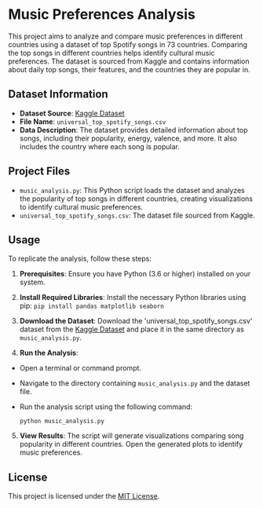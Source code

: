 # Music Preferences Analysis

This project aims to analyze and compare music preferences in different countries using a dataset of top Spotify songs in 73 countries. Comparing the top songs in different countries helps identify cultural music preferences. The dataset is sourced from Kaggle and contains information about daily top songs, their features, and the countries they are popular in.

## Dataset Information

- **Dataset Source**: [Kaggle Dataset]([link-to-kaggle-dataset](https://www.kaggle.com/datasets/asaniczka/top-spotify-songs-in-73-countries-daily-updated/))
- **File Name**: `universal_top_spotify_songs.csv`
- **Data Description**: The dataset provides detailed information about top songs, including their popularity, energy, valence, and more. It also includes the country where each song is popular.

## Project Files

- `music_analysis.py`: This Python script loads the dataset and analyzes the popularity of top songs in different countries, creating visualizations to identify cultural music preferences.
- `universal_top_spotify_songs.csv`: The dataset file sourced from Kaggle.

## Usage

To replicate the analysis, follow these steps:

1. **Prerequisites**: Ensure you have Python (3.6 or higher) installed on your system.

2. **Install Required Libraries**: Install the necessary Python libraries using pip:
   `pip install pandas matplotlib seaborn`


3. **Download the Dataset**: Download the 'universal_top_spotify_songs.csv' dataset from the [Kaggle Dataset](link-to-kaggle-dataset) and place it in the same directory as `music_analysis.py`.

4. **Run the Analysis**:

- Open a terminal or command prompt.
- Navigate to the directory containing `music_analysis.py` and the dataset file.
- Run the analysis script using the following command:

  ```
  python music_analysis.py
  ```

5. **View Results**: The script will generate visualizations comparing song popularity in different countries. Open the generated plots to identify music preferences.

## License

This project is licensed under the [MIT License](LICENSE).



